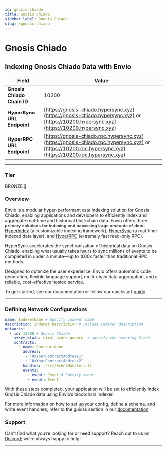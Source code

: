 ```yaml
---
id: gnosis-chiado
title: Gnosis Chiado
sidebar_label: Gnosis Chiado
slug: /gnosis-chiado
---
```


# Gnosis Chiado

## Indexing Gnosis Chiado Data with Envio

| **Field**                     | **Value**                                                                                          |
|-------------------------------|----------------------------------------------------------------------------------------------------|
| **Gnosis Chiado Chain ID**     | 10200                                                                                            |
| **HyperSync URL Endpoint**    | [https://gnosis-chiado.hypersync.xyz](https://gnosis-chiado.hypersync.xyz) or [https://10200.hypersync.xyz](https://10200.hypersync.xyz) |
| **HyperRPC URL Endpoint**     | [https://gnosis-chiado.rpc.hypersync.xyz](https://gnosis-chiado.rpc.hypersync.xyz) or [https://10200.rpc.hypersync.xyz](https://10200.rpc.hypersync.xyz) |

---

### Tier

BRONZE 🥉

### Overview

Envio is a modular hyper-performant data indexing solution for Gnosis Chiado, enabling applications and developers to efficiently index and aggregate real-time and historical blockchain data. Envio offers three primary solutions for indexing and accessing large amounts of data: [HyperIndex](/docs/HyperIndex/overview) (a customizable indexing framework), [HyperSync](/docs/HyperSync/overview) (a real-time indexed data layer), and [HyperRPC](/docs/HyperSync/overview-hyperrpc) (extremely fast read-only RPC).

HyperSync accelerates the synchronization of historical data on Gnosis Chiado, enabling what usually takes hours to sync millions of events to be completed in under a minute—up to 1000x faster than traditional RPC methods.

Designed to optimize the user experience, Envio offers automatic code generation, flexible language support, multi-chain data aggregation, and a reliable, cost-effective hosted service.

To get started, see our documentation or follow our quickstart [guide](/docs/HyperIndex/contract-import).

---

### Defining Network Configurations

```yaml
name: IndexerName # Specify indexer name
description: Indexer Description # Include indexer description
networks:
  - id: 10200 # Gnosis Chiado  
    start_block: START_BLOCK_NUMBER  # Specify the starting block
    contracts:
      - name: ContractName
        address:
         - "0xYourContractAddress1"
         - "0xYourContractAddress2"
        handler: ./src/EventHandlers.ts
        events:
          - event: Event # Specify event
          - event: Event
```

With these steps completed, your application will be set to efficiently index Gnosis Chiado data using Envio’s blockchain indexer.

For more information on how to set up your config, define a schema, and write event handlers, refer to the guides section in our [documentation](/docs/HyperIndex/configuration-file).

### Support

Can’t find what you’re looking for or need support? Reach out to us on [Discord](https://discord.com/invite/Q9qt8gZ2fX); we’re always happy to help!

---

